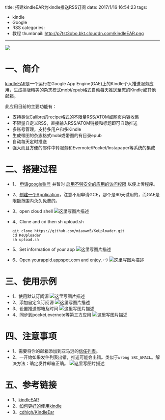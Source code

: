 title:  搭建kindleEAR为kindle推送RSS订阅
date: 2017/1/16 16:54:23
tags:
- kindle
- Google
- RSS
categories:
- 教程
thumbnail: http://p7tst3obo.bkt.clouddn.com/kindleEAR.png
---


![](http://p7tst3obo.bkt.clouddn.com/kindleEAR.png)

# 一、简介
[kindleEAR](https://github.com/cdhigh/KindleEar)是一个运行在Google App Engine(GAE)上的Kindle个人推送服务应用，生成排版精美的杂志模式mobi/epub格式自动每天推送至您的Kindle或其他邮箱。

<!-- more -->

此应用目前的主要功能有：

- 支持类似Calibre的recipe格式的不限量RSS/ATOM或网页内容收集
- 不限量自定义RSS，直接输入RSS/ATOM链接和标题即可自动推送
- 多账号管理，支持多用户和多Kindle
- 生成带图的杂志格式mobi或带图的有目录epub
- 自动每天定时推送
- 强大而且方便的邮件中转服务和Evernote/Pocket/Instapaper等系统的集成

# 二、搭建过程
- 1、 [申请google账号](https://accounts.google.com/SignUp) 并暂时 [启用不够安全的应用的访问权限](https://www.google.com/settings/security/lesssecureapps) 以便上传程序。
- 2、[创建一个Application](https://console.developers.google.com/iam-admin/projects)，注意不用申请GCE，那个是60天试用的，而GAE是限额范围内永久免费的。
- 3、open cloud shell
![这里写图片描述](http://p7tst3obo.bkt.clouddn.com/20170116161614670?imageView2/0/interlace/1/q/100|watermark/2/text/Y3lhbmcudGVjaA==/font/Y29uc29sYXM=/fontsize/720/fill/I0Q0RUVGMQ==/dissolve/69/gravity/SouthEast/dx/10/dy/10)
- 4、Clone and cd then sh upload.sh
	```
	git clone https://github.com/miaowm5/KeUploader.git
	cd KeUploader
	sh upload.sh
	```

- 5、Set information of your app
![这里写图片描述](http://p7tst3obo.bkt.clouddn.com/20170116161824371?imageView2/0/interlace/1/q/100|watermark/2/text/Y3lhbmcudGVjaA==/font/Y29uc29sYXM=/fontsize/720/fill/I0Q0RUVGMQ==/dissolve/69/gravity/SouthEast/dx/10/dy/10)

- 6、Open yourappid.appspot.com and enjoy. :-)
![这里写图片描述](http://p7tst3obo.bkt.clouddn.com/20170116161934455?imageView2/0/interlace/1/q/100|watermark/2/text/Y3lhbmcudGVjaA==/font/Y29uc29sYXM=/fontsize/720/fill/I0Q0RUVGMQ==/dissolve/69/gravity/SouthEast/dx/10/dy/10)

# 三、使用示例
- 1、使用默认订阅源
![这里写图片描述](http://p7tst3obo.bkt.clouddn.com/20170116162512359?imageView2/0/interlace/1/q/100|watermark/2/text/Y3lhbmcudGVjaA==/font/Y29uc29sYXM=/fontsize/720/fill/I0Q0RUVGMQ==/dissolve/69/gravity/SouthEast/dx/10/dy/10)
- 2、添加自定义订阅源
![这里写图片描述](http://p7tst3obo.bkt.clouddn.com/20170116162743485?imageView2/0/interlace/1/q/100|watermark/2/text/Y3lhbmcudGVjaA==/font/Y29uc29sYXM=/fontsize/720/fill/I0Q0RUVGMQ==/dissolve/69/gravity/SouthEast/dx/10/dy/10)
- 3、设置推送邮箱及时间
![这里写图片描述](http://p7tst3obo.bkt.clouddn.com/20170116162803187?imageView2/0/interlace/1/q/100|watermark/2/text/Y3lhbmcudGVjaA==/font/Y29uc29sYXM=/fontsize/720/fill/I0Q0RUVGMQ==/dissolve/69/gravity/SouthEast/dx/10/dy/10)
- 4、同步到pocket,evernote等第三方应用
![这里写图片描述](http://p7tst3obo.bkt.clouddn.com/20170116162829984?imageView2/0/interlace/1/q/100|watermark/2/text/Y3lhbmcudGVjaA==/font/Y29uc29sYXM=/fontsize/720/fill/I0Q0RUVGMQ==/dissolve/69/gravity/SouthEast/dx/10/dy/10)
# 四、注意事项
- 1、需要将你的邮箱添加到亚马逊的[信任列表](https://www.amazon.cn/mn/dcw/myx.html/ref=kinw_myk_redirect#/home/settings/payment)。
- 2、一开始如果发件列表出错，推送可能会出错。类似于`wrong SRC_EMAIL`。解决方法：确定发件邮箱正确。
![这里写图片描述](http://p7tst3obo.bkt.clouddn.com/20170116164843839?imageView2/0/interlace/1/q/100|watermark/2/text/Y3lhbmcudGVjaA==/font/Y29uc29sYXM=/fontsize/720/fill/I0Q0RUVGMQ==/dissolve/69/gravity/SouthEast/dx/10/dy/10)


# 五、参考链接
- 1、[kindleEAR](https://github.com/cdhigh/KindleEar)
- 2、[如何更好的使用kindle](http://zhangyongcun.com/2016/05/15/%E5%A6%82%E4%BD%95%E6%9B%B4%E5%A5%BD%E7%9A%84%E4%BD%BF%E7%94%A8kindle/)
- 3、[cdhigh/KindleEar](https://github.com/cdhigh/KindleEar)

